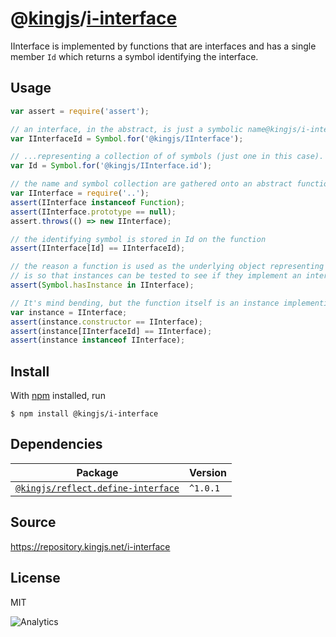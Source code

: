 # @[kingjs][@kingjs]/[i-interface][ns0]
IInterface is implemented by functions that are interfaces and has a single member `Id` which returns a symbol identifying the interface.
## Usage
```js
var assert = require('assert');

// an interface, in the abstract, is just a symbolic name@kingjs/i-interface.
var IInterfaceId = Symbol.for('@kingjs/IInterface');

// ...representing a collection of of symbols (just one in this case).
var Id = Symbol.for('@kingjs/IInterface.id');

// the name and symbol collection are gathered onto an abstract function
var IInterface = require('..');
assert(IInterface instanceof Function);
assert(IInterface.prototype == null);
assert.throws(() => new IInterface);

// the identifying symbol is stored in Id on the function
assert(IInterface[Id] == IInterfaceId);

// the reason a function is used as the underlying object representing interfaces
// is so that instances can be tested to see if they implement an interface
assert(Symbol.hasInstance in IInterface);

// It's mind bending, but the function itself is an instance implementing IInterface
var instance = IInterface;
assert(instance.constructor == IInterface);
assert(instance[IInterfaceId] == IInterface);
assert(instance instanceof IInterface);
```






## Install
With [npm](https://npmjs.org/) installed, run
```
$ npm install @kingjs/i-interface
```
## Dependencies
|Package|Version|
|---|---|
|[`@kingjs/reflect.define-interface`](https://www.npmjs.com/package/@kingjs/reflect.define-interface)|`^1.0.1`|
## Source
https://repository.kingjs.net/i-interface
## License
MIT

![Analytics](https://analytics.kingjs.net/i-interface)

[@kingjs]: https://www.npmjs.com/package/kingjs
[ns0]: https://www.npmjs.com/package/@kingjs/i-interface
